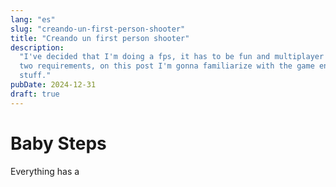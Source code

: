 ```yaml
---
lang: "es"
slug: "creando-un-first-person-shooter"
title: "Creando un first person shooter"
description:
  "I've decided that I'm doing a fps, it has to be fun and multiplayer those are the only
  two requirements, on this post I'm gonna familiarize with the game engine and other
  stuff."
pubDate: 2024-12-31
draft: true
---
```


# Baby Steps

Everything has a
